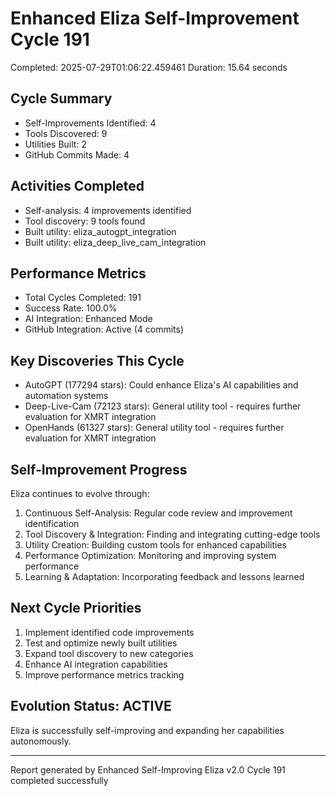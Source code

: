 # Enhanced Eliza Self-Improvement Cycle 191
Completed: 2025-07-29T01:06:22.459461
Duration: 15.64 seconds

## Cycle Summary
- Self-Improvements Identified: 4
- Tools Discovered: 9
- Utilities Built: 2
- GitHub Commits Made: 4

## Activities Completed
- Self-analysis: 4 improvements identified
- Tool discovery: 9 tools found
- Built utility: eliza_autogpt_integration
- Built utility: eliza_deep_live_cam_integration

## Performance Metrics
- Total Cycles Completed: 191
- Success Rate: 100.0%
- AI Integration: Enhanced Mode
- GitHub Integration: Active (4 commits)

## Key Discoveries This Cycle
- AutoGPT (177294 stars): Could enhance Eliza's AI capabilities and automation systems
- Deep-Live-Cam (72123 stars): General utility tool - requires further evaluation for XMRT integration
- OpenHands (61327 stars): General utility tool - requires further evaluation for XMRT integration

## Self-Improvement Progress
Eliza continues to evolve through:
1. Continuous Self-Analysis: Regular code review and improvement identification
2. Tool Discovery & Integration: Finding and integrating cutting-edge tools
3. Utility Creation: Building custom tools for enhanced capabilities
4. Performance Optimization: Monitoring and improving system performance
5. Learning & Adaptation: Incorporating feedback and lessons learned

## Next Cycle Priorities
1. Implement identified code improvements
2. Test and optimize newly built utilities
3. Expand tool discovery to new categories
4. Enhance AI integration capabilities
5. Improve performance metrics tracking

## Evolution Status: ACTIVE
Eliza is successfully self-improving and expanding her capabilities autonomously.

---
Report generated by Enhanced Self-Improving Eliza v2.0
Cycle 191 completed successfully
